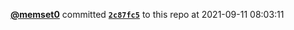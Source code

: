  <a href=https://github.com/memset0><strong>@memset0</strong></a>  committed <a href=https://github.com/memset0/memset0/commit/2c87fc53e0b2469f836be841a38a662386f9a7a2><strong><code>2c87fc5</code></strong></a> to this repo  at 2021-09-11 08:03:11 
